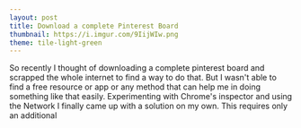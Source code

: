 ```yaml
---
layout: post
title: Download a complete Pinterest Board
thumbnail: https://i.imgur.com/9IijWIw.png
theme: tile-light-green
---
```


So recently I thought of downloading a complete pinterest board and scrapped the whole internet to find a way to do that.
But I wasn't able to find a free resource or app or any method that can help me in doing something like that easily. 
Experimenting with Chrome's inspector and using the Network I finally came up with a solution on my own. This requires only an additional 